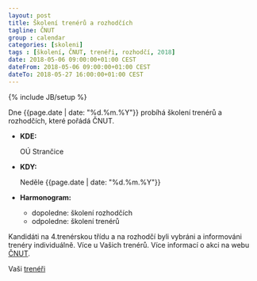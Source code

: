 ```yaml
---
layout: post
title: Školení trenérů a rozhodčích
tagline: ČNUT
group : calendar
categories: [skoleni]
tags : [školení, ČNUT, trenéři, rozhodčí, 2018]
date: 2018-05-06 09:00:00+01:00 CEST
dateFrom: 2018-05-06 09:00:00+01:00 CEST
dateTo: 2018-05-27 16:00:00+01:00 CEST
---
```

{% include JB/setup %}

Dne {{page.date | date: "%d.%m.%Y"}} probíhá školení trenérů a rozhodčích, které pořádá ČNUT.

- **KDE:**
   
   OÚ Strančice

- **KDY:**

  Neděle {{page.date | date: "%d.%m.%Y"}}

- **Harmonogram:**

  - dopoledne: školení rozhodčích
  - odpoledne: školení trenérů

Kandidáti na 4.trenérskou třídu a na rozhodčí byli vybráni a informováni trenéry individuálně. Více u Vašich trenérů.
Více informací o akci na webu [ČNUT][skoleni].

Vaši [trenéři][treneri]

[treneri]: /treneri "Trenéři"
[skoleni]: http://bit.ly/tkds-cnut-skoleni-treneru-rozhodcich "Školení trenérů a rozhodčích"
